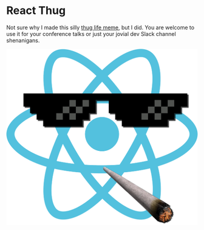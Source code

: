 # React Thug

Not sure why I made this silly [thug life meme](http://knowyourmeme.com//memes//thug-life), but I did. You are welcome to use it for your conference talks or just your jovial dev Slack channel shenanigans.

![React Thug](react-thug.png)

